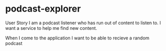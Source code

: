 # podcast-explorer

User Story
I am a podcast listener who has run out of content to listen to.
I want a service to help me find new content.

When I come to the application I want to be able to recieve a random podcast
